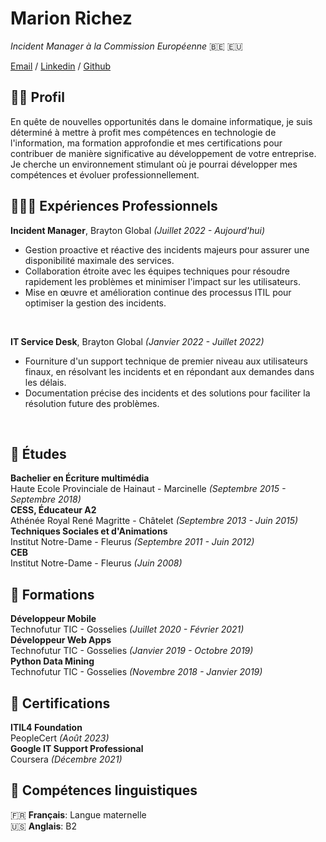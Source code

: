 # Marion Richez
_Incident Manager à la Commission Européenne_ 🇧🇪 🇪🇺 <br>

[Email](mailto:richez.m95@gmail.com) / [Linkedin](https://www.linkedin.com/in/marion-richez/) / [Github](https://github.com/MarionRichez)

## 👩‍💼 Profil
En quête de nouvelles opportunités dans le domaine informatique, je suis déterminé à mettre à profit mes compétences en technologie de l'information, ma formation approfondie et mes certifications pour contribuer de manière significative au développement de votre entreprise. Je cherche un environnement stimulant où je pourrai développer mes compétences et évoluer professionnellement.
<br>

## 👩🏼‍💻 Expériences Professionnels
**Incident Manager**, Brayton Global _(Juillet 2022 - Aujourd'hui)_
- Gestion proactive et réactive des incidents majeurs pour assurer une disponibilité maximale des services.
- Collaboration étroite avec les équipes techniques pour résoudre rapidement les problèmes et minimiser l'impact sur les utilisateurs.
- Mise en œuvre et amélioration continue des processus ITIL pour optimiser la gestion des incidents.
<br>

**IT Service Desk**, Brayton Global _(Janvier 2022 - Juillet 2022)_
- Fourniture d'un support technique de premier niveau aux utilisateurs finaux, en résolvant les incidents et en répondant aux demandes dans les délais.
- Documentation précise des incidents et des solutions pour faciliter la résolution future des problèmes.
<br>

## 🏫 Études
**Bachelier en Écriture multimédia** <br>
Haute Ecole Provinciale de Hainaut - Marcinelle _(Septembre 2015 - Septembre 2018)_ <br>
**CESS, Éducateur A2** <br>
Athénée Royal René Magritte - Châtelet _(Septembre 2013 - Juin 2015)_ <br>
**Techniques Sociales et d'Animations** <br>
Institut Notre-Dame - Fleurus _(Septembre 2011 - Juin 2012)_ <br>
**CEB** <br>
Institut Notre-Dame - Fleurus _(Juin 2008)_ <br>

## 📓 Formations
**Développeur Mobile** <br>
Technofutur TIC - Gosselies _(Juillet 2020 - Février 2021)_ <br>
**Développeur Web Apps** <br>
Technofutur TIC - Gosselies _(Janvier 2019 - Octobre 2019)_ <br>
**Python Data Mining** <br>
Technofutur TIC - Gosselies _(Novembre 2018 - Janvier 2019)_ <br>

## 📃 Certifications
**ITIL4 Foundation**<br>
PeopleCert _(Août 2023)_<br>
**Google IT Support Professional**<br>
Coursera _(Décembre 2021)_<br>

## 💬 Compétences linguistiques
🇫🇷 **Français**: Langue maternelle <br>
🇺🇸 **Anglais**: B2 <br>
